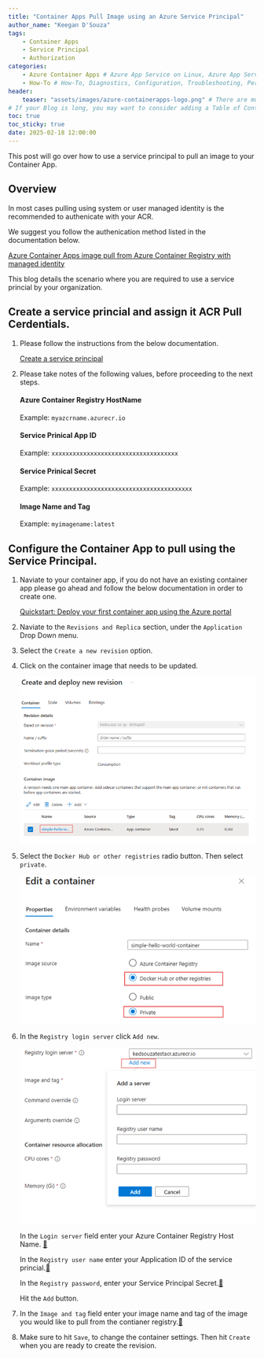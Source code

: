 ```yaml
---
title: "Container Apps Pull Image using an Azure Service Principal"
author_name: "Keegan D'Souza"
tags:
    - Container Apps
    - Service Principal
    - Authorization
categories:
    - Azure Container Apps # Azure App Service on Linux, Azure App Service on Windows, Function App, Azure VM, Azure SDK
    - How-To # How-To, Diagnostics, Configuration, Troubleshooting, Performance
header:
    teaser: "assets/images/azure-containerapps-logo.png" # There are multiple logos that can be used in "/assets/images" if you choose to add one.
# If your Blog is long, you may want to consider adding a Table of Contents by adding the following two settings.
toc: true
toc_sticky: true
date: 2025-02-18 12:00:00
---
```

This post will go over how to use a service principal to pull an image to your Container App.

## Overview 

In most cases pulling using system or user managed identity is the recommended to authenicate with your ACR.

We suggest you follow the authenication method listed in the documentation below.

[Azure Container Apps image pull from Azure Container Registry with managed identity](https://learn.microsoft.com/en-us/azure/container-apps/managed-identity-image-pull?tabs=bash&pivots=portal)

This blog details the scenario where you are required to use a service princial by your organization.

## Create a service princial and assign it ACR Pull Cerdentials. 

1. Please follow the instructions from the below documentation.

   [Create a service principal](https://learn.microsoft.com/en-us/azure/container-registry/container-registry-auth-service-principal#create-a-service-principal)

2. Please take notes of the following values, before proceeding to the next steps.
   
   #### Azure Container Registry HostName
   
   Example: `myazcrname.azurecr.io`
   
   #### Service Prinical App ID

   Example: `xxxxxxxxxxxxxxxxxxxxxxxxxxxxxxxxxxxx`
   
   #### Service Prinical Secret

   Example: `xxxxxxxxxxxxxxxxxxxxxxxxxxxxxxxxxxxxxxxx`

   #### Image Name and Tag

   Example: `myimagename:latest`

## Configure the Container App to pull using the Service Principal.

1. Naviate to your container app, if you do not have an existing container app please go ahead and follow the below documentation in order to create one.

    [Quickstart: Deploy your first container app using the Azure portal](https://learn.microsoft.com/en-us/azure/container-apps/quickstart-portal)

2. Naviate to the `Revisions and Replica` section, under the `Application` Drop Down menu.

3. Select the `Create a new revision` option.

4. Click on the container image that needs to be updated.

    ![New Revision Blade](/media/2025/02/container-apps-service-principal-1.png)

5. Select the `Docker Hub or other registries` radio button. Then select `private`.

    ![Container Details](/media/2025/02/container-apps-service-principal-3.png)

6. In the `Registry login server` click `Add new`.
   
   ![Registry Login Server](/media/2025/02/container-apps-service-principal-2.png)

   In the `Login server` field enter your Azure Container Registry Host Name. [🔗](#azure-container-registry-hostname)

   In the `Registry user name` enter your Application ID of the service princial.[🔗](#service-prinical-app-id)

   In the `Registry password`, enter your Service Principal Secret.[🔗](#service-prinical-secret)

   Hit the `Add` button.

7. In the `Image and tag` field enter your image name and tag of the image you would like to pull from the contianer registry.[🔗](#image-name-and-tag)

8. Make sure to hit `Save`, to change the container settings. Then hit `Create` when you are ready to create the revision.
